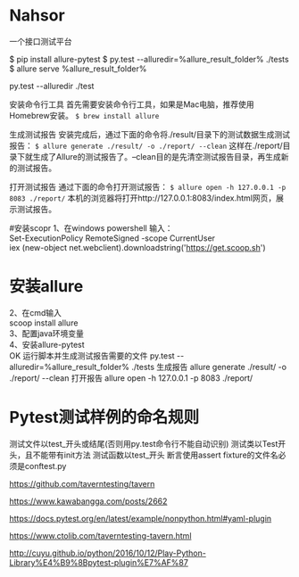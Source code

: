 # Nahsor
一个接口测试平台


$ pip install allure-pytest
$ py.test --alluredir=%allure_result_folder% ./tests
$ allure serve %allure_result_folder%

py.test --alluredir ./test


安装命令行工具
首先需要安装命令行工具，如果是Mac电脑，推荐使用Homebrew安装。
```$ brew install allure```


生成测试报告
安装完成后，通过下面的命令将./result/目录下的测试数据生成测试报告：
```$ allure generate ./result/ -o ./report/ --clean```
这样在./report/目录下就生成了Allure的测试报告了。–clean目的是先清空测试报告目录，再生成新的测试报告。


打开测试报告
通过下面的命令打开测试报告：
```$ allure open -h 127.0.0.1 -p 8083 ./report/```
本机的浏览器将打开http://127.0.0.1:8083/index.html网页，展示测试报告。


#安装scopr
1、在windows powershell 输入：  
Set-ExecutionPolicy RemoteSigned -scope CurrentUser  
iex (new-object net.webclient).downloadstring('https://get.scoop.sh')  
# 安装allure
2、在cmd输入  
scoop install allure  
3、配置java环境变量  
4、安装allure-pytest  
OK
运行脚本并生成测试报告需要的文件
py.test --alluredir=%allure_result_folder% ./tests
生成报告
allure generate ./result/ -o ./report/ --clean
打开报告
allure open -h 127.0.0.1 -p 8083 ./report/


# Pytest测试样例的命名规则
测试文件以test_开头或结尾(否则用py.test命令行不能自动识别)
测试类以Test开头，且不能带有init方法
测试函数以test_开头
断言使用assert
fixture的文件名必须是conftest.py




https://github.com/taverntesting/tavern

https://www.kawabangga.com/posts/2662

https://docs.pytest.org/en/latest/example/nonpython.html#yaml-plugin


https://www.ctolib.com/taverntesting-tavern.html

http://cuyu.github.io/python/2016/10/12/Play-Python-Library%E4%B9%8Bpytest-plugin%E7%AF%87